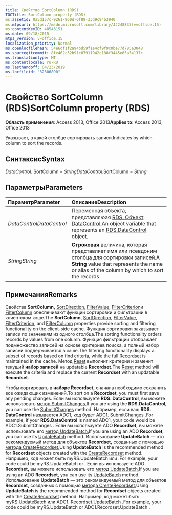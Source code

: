 ```yaml
---
title: Свойство SortColumn (RDS)
TOCTitle: SortColumn property (RDS)
ms:assetid: 0a5d157c-9261-960d-6f89-33d9c94b3940
ms:mtpsurl: https://msdn.microsoft.com/library/JJ248835(v=office.15)
ms:contentKeyID: 48543151
ms.date: 09/18/2015
mtps_version: v=office.15
localization_priority: Normal
ms.openlocfilehash: 54e6df1f2a94bd59f1e4cf9f9c0be77d785a3048
ms.sourcegitcommit: 8fe462c32b91c87911942c188f3445e85a54137c
ms.translationtype: MT
ms.contentlocale: ru-RU
ms.lasthandoff: 04/23/2019
ms.locfileid: "32306890"
---
```

# <a name="sortcolumn-property-rds"></a><span data-ttu-id="dbb85-102">Свойство SortColumn (RDS)</span><span class="sxs-lookup"><span data-stu-id="dbb85-102">SortColumn property (RDS)</span></span>

<span data-ttu-id="dbb85-103">**Область применения**: Access 2013, Office 2013</span><span class="sxs-lookup"><span data-stu-id="dbb85-103">**Applies to**: Access 2013, Office 2013</span></span>

<span data-ttu-id="dbb85-104">Указывает, в какой столбце сортировать записи.</span><span class="sxs-lookup"><span data-stu-id="dbb85-104">Indicates by which column to sort the records.</span></span>

## <a name="syntax"></a><span data-ttu-id="dbb85-105">Синтаксис</span><span class="sxs-lookup"><span data-stu-id="dbb85-105">Syntax</span></span>

<span data-ttu-id="dbb85-106">*DataControl*. SortColumn = *String*</span><span class="sxs-lookup"><span data-stu-id="dbb85-106">*DataControl*.SortColumn = *String*</span></span>

## <a name="parameters"></a><span data-ttu-id="dbb85-107">Параметры</span><span class="sxs-lookup"><span data-stu-id="dbb85-107">Parameters</span></span>

|<span data-ttu-id="dbb85-108">Параметр</span><span class="sxs-lookup"><span data-stu-id="dbb85-108">Parameter</span></span>|<span data-ttu-id="dbb85-109">Описание</span><span class="sxs-lookup"><span data-stu-id="dbb85-109">Description</span></span>|
|:--------|:----------|
|<span data-ttu-id="dbb85-110">*DataControl*</span><span class="sxs-lookup"><span data-stu-id="dbb85-110">*DataControl*</span></span> |<span data-ttu-id="dbb85-111">Переменная объекта, представляюая [RDS. Объект DataControl.](datacontrol-object-rds.md)</span><span class="sxs-lookup"><span data-stu-id="dbb85-111">An object variable that represents an [RDS.DataControl](datacontrol-object-rds.md) object.</span></span>|
|<span data-ttu-id="dbb85-112">*String*</span><span class="sxs-lookup"><span data-stu-id="dbb85-112">*String*</span></span> |<span data-ttu-id="dbb85-113">**Строковая** величина, которая представляет имя или псевдоним столбца для сортировки записей.</span><span class="sxs-lookup"><span data-stu-id="dbb85-113">A **String** value that represents the name or alias of the column by which to sort the records.</span></span>|

## <a name="remarks"></a><span data-ttu-id="dbb85-114">Примечания</span><span class="sxs-lookup"><span data-stu-id="dbb85-114">Remarks</span></span>

<span data-ttu-id="dbb85-115">Свойства **SortColumn,** [SortDirection,](sortdirection-property-rds.md) [FilterValue,](filtervalue-property-rds.md) [FilterCriterion](filtercriterion-property-rds.md)и [FilterColumn](filtercolumn-property-rds.md) обеспечивают функции сортировки и фильтрации в клиентском кэше.</span><span class="sxs-lookup"><span data-stu-id="dbb85-115">The **SortColumn**, [SortDirection](sortdirection-property-rds.md), [FilterValue](filtervalue-property-rds.md), [FilterCriterion](filtercriterion-property-rds.md), and [FilterColumn](filtercolumn-property-rds.md) properties provide sorting and filtering functionality on the client-side cache.</span></span> <span data-ttu-id="dbb85-116">Функция сортировки заказывает записи по значениям из одного столбца.</span><span class="sxs-lookup"><span data-stu-id="dbb85-116">The sorting functionality orders records by values from one column.</span></span> <span data-ttu-id="dbb85-117">Функция фильтрации отображает подмножество записей на основе [](recordset-object-ado.md) критериев поиска, а полный набор записей поддерживается в кэше.</span><span class="sxs-lookup"><span data-stu-id="dbb85-117">The filtering functionality displays a subset of records based on find criteria, while the full [Recordset](recordset-object-ado.md) is maintained in the cache.</span></span> <span data-ttu-id="dbb85-118">Метод [Reset](reset-method-rds.md) выполнит критерии и заменит текущий **набор записей** на updatable **Recordset.**</span><span class="sxs-lookup"><span data-stu-id="dbb85-118">The [Reset](reset-method-rds.md) method will execute the criteria and replace the current **Recordset** with an updatable **Recordset**.</span></span>

<span data-ttu-id="dbb85-119">Чтобы сортировать в **наборе Recordset,** сначала необходимо сохранить все ожидающих изменений.</span><span class="sxs-lookup"><span data-stu-id="dbb85-119">To sort on a **Recordset**, you must first save any pending changes.</span></span> <span data-ttu-id="dbb85-120">Если вы используете **RDS. DataControl**, вы можете использовать [метод SubmitChanges.](submitchanges-method-rds.md)</span><span class="sxs-lookup"><span data-stu-id="dbb85-120">If you are using the **RDS.DataControl**, you can use the [SubmitChanges](submitchanges-method-rds.md) method.</span></span> <span data-ttu-id="dbb85-121">Например, если ваш **RDS. DataControl** называется ADC1, код будет ADC1. SubmitChanges .</span><span class="sxs-lookup"><span data-stu-id="dbb85-121">For example, if your **RDS.DataControl** is named ADC1, your code would be ADC1.SubmitChanges .</span></span> <span data-ttu-id="dbb85-122">Если вы используете ADO **Recordset,** вы можете использовать его [метод UpdateBatch.](updatebatch-method-ado.md)</span><span class="sxs-lookup"><span data-stu-id="dbb85-122">If you are using an ADO **Recordset**, you can use its [UpdateBatch](updatebatch-method-ado.md) method.</span></span> <span data-ttu-id="dbb85-123">Использование **UpdateBatch** — это рекомендуемый метод для объектов **Recordset,** созданных с помощью [метода CreateRecordset.](createrecordset-method-rds.md)</span><span class="sxs-lookup"><span data-stu-id="dbb85-123">Using **UpdateBatch** is the recommended method for **Recordset** objects created with the [CreateRecordset](createrecordset-method-rds.md) method.</span></span> <span data-ttu-id="dbb85-124">Например, код может быть myRS.UpdateBatch или .</span><span class="sxs-lookup"><span data-stu-id="dbb85-124">For example, your code could be myRS.UpdateBatch or .</span></span> <span data-ttu-id="dbb85-125">Если вы используете ADO **Recordset,** вы можете использовать его [метод UpdateBatch.](updatebatch-method-ado.md)</span><span class="sxs-lookup"><span data-stu-id="dbb85-125">If you are using an ADO **Recordset**, you can use its [UpdateBatch](updatebatch-method-ado.md) method.</span></span> <span data-ttu-id="dbb85-126">Использование **UpdateBatch** — это рекомендуемый метод для объектов **Recordset,** созданных с помощью [метода CreateRecordset.](createrecordset-method-rds.md)</span><span class="sxs-lookup"><span data-stu-id="dbb85-126">Using **UpdateBatch** is the recommended method for **Recordset** objects created with the [CreateRecordset](createrecordset-method-rds.md) method.</span></span> <span data-ttu-id="dbb85-127">Например, код может быть myRS.UpdateBatch или ADC1. Recordset.UpdateBatch .</span><span class="sxs-lookup"><span data-stu-id="dbb85-127">For example, your code could be myRS.UpdateBatch or ADC1.Recordset.UpdateBatch .</span></span>

